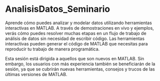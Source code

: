 # AnalisisDatos_Seminario
Aprende cómo puedes analizar y modelar datos utilizando herramientas interactivas en MATLAB. A través de demostraciones en vivo y ejemplos, verás cómo puedes resolver muchas etapas en un flujo de trabajo de análisis de datos sin necesidad de escribir código. Las herramientas interactivas pueden generar el código de MATLAB que necesitas para reproducir tu trabajo de manera programática. 

Esta sesión está dirigida a aquellos que son nuevos en MATLAB. Sin embargo, los usuarios con más experiencia también se beneficiarán de la sesión, ya que se cubrirán nuevas herramientas, consejos y trucos de las últimas versiones de MATLAB.
